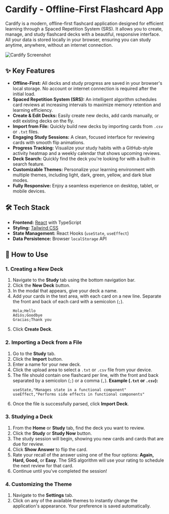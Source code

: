 # Cardify - Offline-First Flashcard App

Cardify is a modern, offline-first flashcard application designed for efficient learning through a Spaced Repetition System (SRS). It allows you to create, manage, and study flashcard decks with a beautiful, responsive interface. All your data is stored locally in your browser, ensuring you can study anytime, anywhere, without an internet connection.

![Cardify Screenshot](https://storage.googleapis.com/aistudio-hosting/workspace-images/cardify-screenshot.png)

## ✨ Key Features

- **Offline-First:** All decks and study progress are saved in your browser's local storage. No account or internet connection is required after the initial load.
- **Spaced Repetition System (SRS):** An intelligent algorithm schedules card reviews at increasing intervals to maximize memory retention and learning efficiency.
- **Create & Edit Decks:** Easily create new decks, add cards manually, or edit existing decks on the fly.
- **Import from File:** Quickly build new decks by importing cards from `.csv` or `.txt` files.
- **Engaging Study Sessions:** A clean, focused interface for reviewing cards with smooth flip animations.
- **Progress Tracking:** Visualize your study habits with a GitHub-style activity heatmap and a weekly calendar that shows upcoming reviews.
- **Deck Search:** Quickly find the deck you're looking for with a built-in search feature.
- **Customizable Themes:** Personalize your learning environment with multiple themes, including light, dark, green, yellow, and dark blue modes.
- **Fully Responsive:** Enjoy a seamless experience on desktop, tablet, or mobile devices.

## 🛠️ Tech Stack

- **Frontend:** [React](https://reactjs.org/) with TypeScript
- **Styling:** [Tailwind CSS](https://tailwindcss.com/)
- **State Management:** React Hooks (`useState`, `useEffect`)
- **Data Persistence:** Browser `localStorage` API

## 🚀 How to Use

### 1. Creating a New Deck

1.  Navigate to the **Study** tab using the bottom navigation bar.
2.  Click the **New Deck** button.
3.  In the modal that appears, give your deck a name.
4.  Add your cards in the text area, with each card on a new line. Separate the front and back of each card with a semicolon (`;`).
    ```
    Hola;Hello
    Adiós;Goodbye
    Gracias;Thank you
    ```
5.  Click **Create Deck**.

### 2. Importing a Deck from a File

1.  Go to the **Study** tab.
2.  Click the **Import** button.
3.  Enter a name for your new deck.
4.  Click the upload area to select a `.txt` or `.csv` file from your device.
5.  The file should contain one flashcard per line, with the front and back separated by a semicolon (`;`) or a comma (`,`).
    **Example (`.txt` or `.csv`):**
    ```
    useState,"Manages state in a functional component"
    useEffect,"Performs side effects in functional components"
    ```
6.  Once the file is successfully parsed, click **Import Deck**.

### 3. Studying a Deck

1.  From the **Home** or **Study** tab, find the deck you want to review.
2.  Click the **Study** or **Study Now** button.
3.  The study session will begin, showing you new cards and cards that are due for review.
4.  Click **Show Answer** to flip the card.
5.  Rate your recall of the answer using one of the four options: **Again, Hard, Good,** or **Easy**. The SRS algorithm will use your rating to schedule the next review for that card.
6.  Continue until you've completed the session!

### 4. Customizing the Theme

1.  Navigate to the **Settings** tab.
2.  Click on any of the available themes to instantly change the application's appearance. Your preference is saved automatically.
